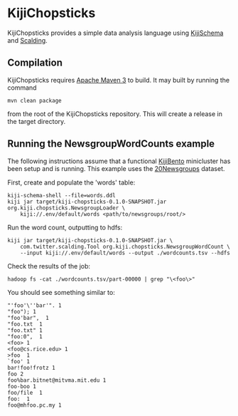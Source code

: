 KijiChopsticks
==============

KijiChopsticks provides a simple data analysis language using
[KijiSchema](https://github.com/kijiproject/kiji-schema/) and
[Scalding](https://github.com/twitter/scalding/).

Compilation
-----------

KijiChopsticks requires [Apache Maven 3](http://maven.apache.org/download.html)
to build. It may built by running the command

    mvn clean package

from the root of the KijiChopsticks repository. This will create a release in
the target directory.

Running the NewsgroupWordCounts example
---------------------------------------

The following instructions assume that a functional
[KijiBento](https://github.com/kijiproject/kiji-bento/) minicluster has been
setup and is running. This example uses the
[20Newsgroups](http://qwone.com/~jason/20Newsgroups/) dataset.

First, create and populate the 'words' table:

    kiji-schema-shell --file=words.ddl
    kiji jar target/kiji-chopsticks-0.1.0-SNAPSHOT.jar org.kiji.chopsticks.NewsgroupLoader \
        kiji://.env/default/words <path/to/newsgroups/root/>

Run the word count, outputting to hdfs:

    kiji jar target/kiji-chopsticks-0.1.0-SNAPSHOT.jar \
        com.twitter.scalding.Tool org.kiji.chopsticks.NewsgroupWordCount \
        --input kiji://.env/default/words --output ./wordcounts.tsv --hdfs

Check the results of the job:

    hadoop fs -cat ./wordcounts.tsv/part-00000 | grep "\<foo\>"

You should see something similar to:

    "'foo'\''bar'". 1
    "foo"); 1
    "foo'bar",  1
    "foo.txt  1
    "foo.txt" 1
    "foo:0",  1
    <foo> 1
    <foo@cs.rice.edu> 1
    >foo  1
    `foo' 1
    bar!foo!frotz 1
    foo 2
    foo%bar.bitnet@mitvma.mit.edu 1
    foo-boo 1
    foo/file  1
    foo:  1
    foo@mhfoo.pc.my 1

